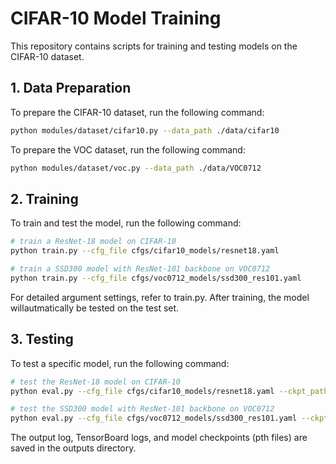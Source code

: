 # CIFAR-10 Model Training

This repository contains scripts for training and testing models on the CIFAR-10 dataset.

## 1. Data Preparation
To prepare the CIFAR-10 dataset, run the following command:

```bash
python modules/dataset/cifar10.py --data_path ./data/cifar10
```

To prepare the VOC dataset, run the following command:

```bash
python modules/dataset/voc.py --data_path ./data/VOC0712
```

## 2. Training
To train and test the model, run the following command:

```bash
# train a ResNet-18 model on CIFAR-10
python train.py --cfg_file cfgs/cifar10_models/resnet18.yaml
```

```bash
# train a SSD300 model with ResNet-101 backbone on VOC0712
python train.py --cfg_file cfgs/voc0712_models/ssd300_res101.yaml
```

For detailed argument settings, refer to train.py.
After training, the model willautmatically be tested on the test set.

## 3. Testing
To test a specific model, run the following command:

```bash
# test the ResNet-18 model on CIFAR-10
python eval.py --cfg_file cfgs/cifar10_models/resnet18.yaml --ckpt_path ./outputs/cifar10_models/resnet18/${ckpt_name}.pth
```
    
```bash
# test the SSD300 model with ResNet-101 backbone on VOC0712
python eval.py --cfg_file cfgs/voc0712_models/ssd300_res101.yaml --ckpt_path ./outputs/voc0712_models/ssd300_res101/${ckpt_name}.pth
```


The output log, TensorBoard logs, and model checkpoints (pth files) are saved in the outputs directory.

